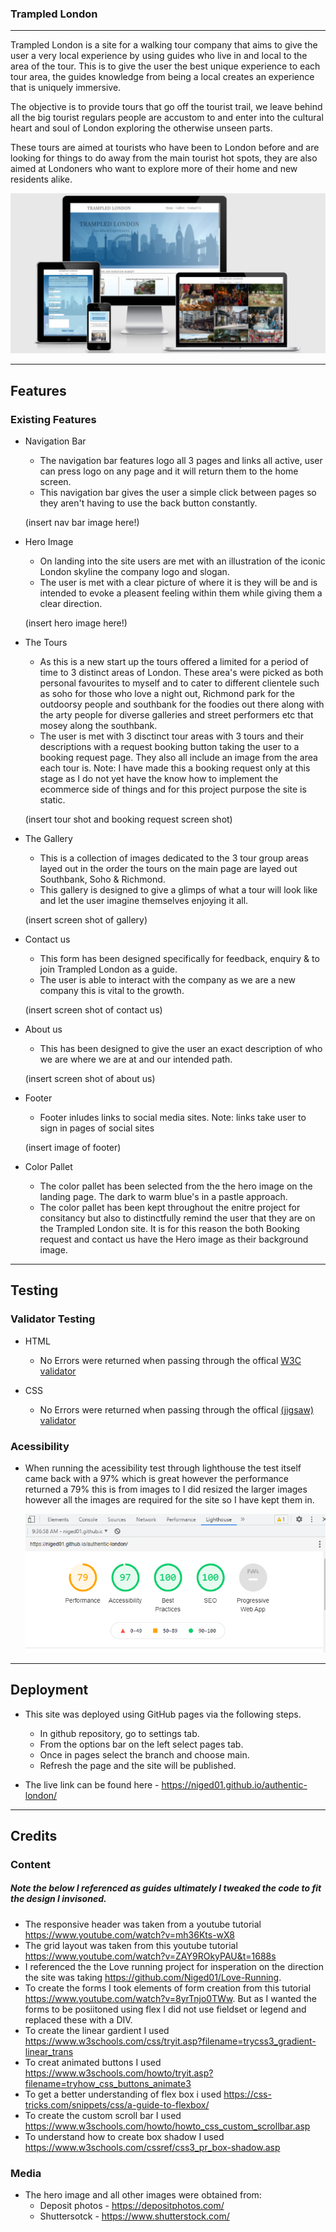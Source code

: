 ### Trampled London
-------
Trampled London is a site for a walking tour company that aims to give the user a very local experience by using guides who live in and local to the area of the tour. This is to give the user the best unique experience to each tour area, the guides knowledge from being a local creates an experience that is uniquely immersive. 

The objective is to provide tours that go off the tourist trail, we leave behind all the big tourist regulars people are accustom to and enter into the cultural heart and soul of London exploring the otherwise unseen parts. 

These tours are aimed at tourists who have been to London before and are looking for things to do away from the main tourist hot spots, they are also aimed at Londoners who want to explore more of their home and new residents alike.

![Trampled London](assets/images/responsive.png)

---------
## Features

### Existing Features

* Navigation Bar
    * The navigation bar features logo all 3 pages and links all active, user can press logo on any page and it will return them to the home screen.
    * This navigation bar gives the user a simple click between pages so they aren't having to use the back button constantly.

    (insert nav bar image here!)

* Hero Image
    * On landing into the site users are met with an illustration of the iconic London skyline the company logo and slogan.
    * The user is met with a clear picture of where it is they will be and is intended to evoke a pleasent feeling within them while giving them a clear direction.

    (insert hero image here!)

* The Tours
    * As this is a new start up the tours offered a limited for a period of time to 3 distinct areas of London. These area's were picked as both personal favourites to myself and to cater to different clientele such as soho for those who love a night out, Richmond park for the outdoorsy people and southbank for the foodies out there along with the arty people for diverse galleries and street performers etc that mosey along the southbank.
    * The user is met with 3 disctinct tour areas with 3 tours and their descriptions with a request booking button taking the user to a booking request page. They also all include an image from the area each tour is. Note: I have made this a booking request only at this stage as I do not yet have the know how to implement the ecommerce side of things and for this project purpose the site is static.

    (insert tour shot and booking request screen shot)

* The Gallery 
    * This is a collection of images dedicated to the 3 tour group areas layed out in the order the tours on the main page are layed out Southbank, Soho & Richmond.
    * This gallery is designed to give a glimps of what a tour will look like and let the user imagine themselves enjoying it all.

    (insert screen shot of gallery)

* Contact us
    * This form has been designed specifically for feedback, enquiry & to join Trampled London as a guide. 
    * The user is able to interact with the company as we are a new company this is vital to the growth.

  (insert screen shot of contact us)

* About us
    * This has been designed to give the user an exact description of who we are where we are at and our intended path.

    (insert screen shot of about us)

* Footer
    * Footer inludes links to social media sites. Note: links take user to sign in pages of social sites

    (insert image of footer)

* Color Pallet
    * The color pallet has been selected from the the hero image on the landing page. The dark to warm blue's in a pastle approach.
    * The color pallet has been kept throughout the enitre project for consitancy but also to distinctfully remind the user that they are on the Trampled London site. It is for this reason the both Booking request and contact us have the Hero image as their background image.

---------

## Testing

### Validator Testing

* HTML
    * No Errors were returned when passing through the offical [W3C validator](https://validator.w3.org/nu/?doc=https%3A%2F%2Fniged01.github.io%2Fauthentic-london%2F)

* CSS
    * No Errors were returned when passing through the offical [(jigsaw) validator](https://jigsaw.w3.org/css-validator/validator)

### Acessibility

* When running the acessibility test through lighthouse  the test itself came back with a 97% which is great however the performance returned a 79% this is from images to I did resized the larger images however all the images are required for the site so I have kept them in.

    ![Acessibility](assets/images/acessibility.png)

----------
## Deployment

* This site was deployed using GitHub pages via the following steps.
    * In github repository, go to settings tab.
    * From the options bar on the left select pages tab.
    * Once in pages select the branch and choose main.
    * Refresh the page and the site will be published.

* The live link can be found here - https://niged01.github.io/authentic-london/

------------

## Credits

### Content

##### Note the below I referenced as guides ultimately I tweaked the code to fit the design I invisoned.

* The responsive header was taken from a youtube tutorial https://www.youtube.com/watch?v=mh36Kts-wX8
* The grid layout was taken from this youtube tutorial https://www.youtube.com/watch?v=ZAY9ROkyPAU&t=1688s
* I referenced the the Love running project for insperation on the direction the site was taking https://github.com/Niged01/Love-Running. 
* To create the forms I took elements of form creation from this tutorial https://www.youtube.com/watch?v=8yrTnjo0TWw. But as I wanted the forms to be posiitoned using flex I did not use fieldset or legend and replaced these with a DIV. 
* To create the linear gardient I used https://www.w3schools.com/css/tryit.asp?filename=trycss3_gradient-linear_trans
* To creat animated buttons I used https://www.w3schools.com/howto/tryit.asp?filename=tryhow_css_buttons_animate3
* To get a better understanding of flex box i used https://css-tricks.com/snippets/css/a-guide-to-flexbox/
* To create the custom scroll bar I used https://www.w3schools.com/howto/howto_css_custom_scrollbar.asp
* To understand how to create box shadow I used https://www.w3schools.com/cssref/css3_pr_box-shadow.asp 

### Media 

* The hero image and all other images were obtained from:
     * Deposit photos - https://depositphotos.com/
     * Shuttersotck - https://www.shutterstock.com/

